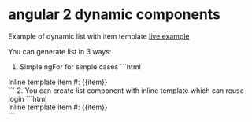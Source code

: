 # angular 2 dynamic components
Example of dynamic list with item template [live example](https://plnkr.co/edit/ollxzUhka77wIXrJGA9t?p=preview)

You can generate list in 3 ways: 

1. Simple ngFor for simple cases ```html
<div  *ngFor="#item of items">
  Inline template item #: {{item}}
</div>
```
2. You can create list component with inline template which can reuse login
```html  
<dynamic-list [items]="items">
  <div template="#item">
      Inline template item #: {{item}}
  </div>
</dynamic-list> 
```
